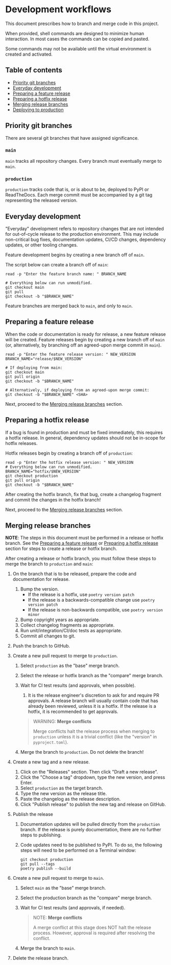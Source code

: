# Development workflows

This document prescribes how to branch and merge code in this project.

When provided, shell commands are designed to minimize human interaction.
In most cases the commands can be copied and pasted.

Some commands may not be available until the virtual environment is created and activated.

## Table of contents

* [Priority git branches](#priority-git-branches)
* [Everyday development](#everyday-development)
* [Preparing a feature release](#preparing-a-feature-release)
* [Preparing a hotfix release](#preparing-a-hotfix-release)
* [Merging release branches](#merging-release-branches)
* [Deploying to production](#deploying-to-production)

## Priority git branches

There are several git branches that have assigned significance.

### `main`

`main` tracks all repository changes. Every branch must eventually merge to
`main`.

### `production`

`production` tracks code that is, or is about to be, deployed to PyPI or
ReadTheDocs. Each merge commit must be accompanied by a git tag representing
the released version.

## Everyday development

"Everyday" development refers to repository changes that are not intended for
out-of-cycle release to the production environment. This may include
non-critical bug fixes, documentation updates, CI/CD changes, dependency
updates, or other tooling changes.

Feature development begins by creating a new branch off of `main`.

The script below can create a branch off of `main`:

```shell
read -p "Enter the feature branch name: " BRANCH_NAME

# Everything below can run unmodified.
git checkout main
git pull
git checkout -b "$BRANCH_NAME"
```

Feature branches are merged back to `main`, and only to `main`.

## Preparing a feature release

When the code or documentation is ready for release, a new feature release will
be created. Feature releases begin by creating a new branch off of `main`
(or, alternatively, by branching off an agreed-upon merge commit in `main`).

```shell
read -p "Enter the feature release version: " NEW_VERSION
BRANCH_NAME="release/$NEW_VERSION"

# If deploying from main:
git checkout main
git pull origin
git checkout -b "$BRANCH_NAME"

# Alternatively, if deploying from an agreed-upon merge commit:
git checkout -b "$BRANCH_NAME" <SHA>
```

Next, proceed to the [Merging release branches](#merging-release-branches) section.

## Preparing a hotfix release

If a bug is found in production and must be fixed immediately, this requires a
hotfix release. In general, dependency updates should not be in-scope for hotfix
releases.

Hotfix releases begin by creating a branch off of `production`:

```shell
read -p "Enter the hotfix release version: " NEW_VERSION
# Everything below can run unmodified.
BRANCH_NAME="hotfix/$NEW_VERSION"
git checkout production
git pull origin
git checkout -b "$BRANCH_NAME"
```

After creating the hotfix branch, fix that bug, create a changelog fragment and
commit the changes in the hotfix branch!

Next, proceed to the [Merging release branches](#merging-release-branches) section.

## Merging release branches

**NOTE**:
The steps in this document must be performed in a release or hotfix branch.
See the
[Preparing a feature release](#preparing-a-feature-release)
or
[Preparing a hotfix release](#preparing-a-hotfix-release)
section for steps to create a release or hotfix branch.

After creating a release or hotfix branch, you must follow these steps to merge
the branch to `production` and `main`:

1. On the branch that is to be released, prepare the code and documentation for
   release.
   1. Bump the version.
        - If the release is a hotfix, use ``poetry version patch``
        - If the release is a backwards-compatible change use
          ``poetry version patch``
        - If the release is non-backwards compatible, use
          ``poetry version minor``
   2. Bump copyright years as appropriate.
   3. Collect changelog fragments as appropriate.
   4. Run unit/integration/CI/doc tests as appropriate.
   5. Commit all changes to git.

2. Push the branch to GitHub.

3. Create a new pull request to merge to `production`.
   1. Select `production` as the "base" merge branch.
   2. Select the release or hotfix branch as the "compare" merge branch.
   3. Wait for CI test results (and approvals, when possible).
      1. It is the release engineer's discretion to ask for and require PR
      approvals. A release branch will usually contain code that has already
      been reviewed, unless it is a hotfix. If the release is a hotfix, it is
      recommended to get approvals.

      > WARNING: **Merge conflicts**
      >
      > Merge conflicts halt the release process when merging to `production`
      > unless it is a trivial conflict (like the "version" in `pyproject.toml`).
   4. Merge the branch to `production`. Do not delete the branch!

4. Create a new tag and a new release.
   1. Click on the "Releases" section. Then click "Draft a new release".
   2. Click the "Choose a tag" dropdown, type the new version, and press Enter.
   2. Select `production` as the target branch.
   3. Type the new version as the release title.
   4. Paste the changelog as the release description.
   5. Click "Publish release" to publish the new tag and release on GitHub.

5. Publish the release
   1. Documentation updates will be pulled directly from the `production`
      branch. If the release is purely documentation, there are no further steps
      to publishing.
   2. Code updates need to be published to PyPI. To do so, the following steps
      will need to be performed on a Terminal window:

      ```shell
      git checkout production
      git pull --tags
      poetry publish --build
      ```

6. Create a new pull request to merge to `main`.
   1. Select `main` as the "base" merge branch.
   2. Select the production branch as the "compare" merge branch.
   3. Wait for CI test results (and approvals, if needed).

      > NOTE: **Merge conflicts**
      >
      > A merge conflict at this stage does NOT halt the release process.
      > However, approval is required after resolving the conflict.
   4. Merge the branch to `main`.

7. Delete the release branch.
